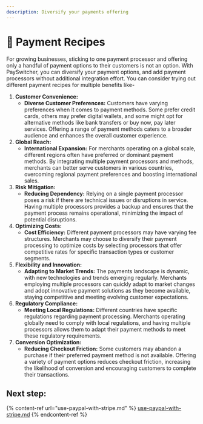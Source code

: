```yaml
---
description: Diversify your payments offering
---
```


# 🥗 Payment Recipes

For growing businesses, sticking to one payment processor and offering only a handful of payment options to their customers is not an option. With PaySwitcher, you can diversify your payment options, and add payment processors without additional integration effort. You can consider trying out different payment recipes for multiple benefits like-&#x20;

1. **Customer Convenience:**
   * **Diverse Customer Preferences:** Customers have varying preferences when it comes to payment methods. Some prefer credit cards, others may prefer digital wallets, and some might opt for alternative methods like bank transfers or buy now, pay later services. Offering a range of payment methods caters to a broader audience and enhances the overall customer experience.
2. **Global Reach:**
   * **International Expansion:** For merchants operating on a global scale, different regions often have preferred or dominant payment methods. By integrating multiple payment processors and methods, merchants can better serve customers in various countries, overcoming regional payment preferences and boosting international sales.
3. **Risk Mitigation:**
   * **Reducing Dependency:** Relying on a single payment processor poses a risk if there are technical issues or disruptions in service. Having multiple processors provides a backup and ensures that the payment process remains operational, minimizing the impact of potential disruptions.
4. **Optimizing Costs:**
   * **Cost Efficiency:** Different payment processors may have varying fee structures. Merchants may choose to diversify their payment processing to optimize costs by selecting processors that offer competitive rates for specific transaction types or customer segments.
5. **Flexibility and Innovation:**
   * **Adapting to Market Trends:** The payments landscape is dynamic, with new technologies and trends emerging regularly. Merchants employing multiple processors can quickly adapt to market changes and adopt innovative payment solutions as they become available, staying competitive and meeting evolving customer expectations.
6. **Regulatory Compliance:**
   * **Meeting Local Regulations:** Different countries have specific regulations regarding payment processing. Merchants operating globally need to comply with local regulations, and having multiple processors allows them to adapt their payment methods to meet these regulatory requirements.
7. **Conversion Optimization:**
   * **Reducing Checkout Friction:** Some customers may abandon a purchase if their preferred payment method is not available. Offering a variety of payment options reduces checkout friction, increasing the likelihood of conversion and encouraging customers to complete their transactions.

## Next step:

{% content-ref url="use-paypal-with-stripe.md" %}
[use-paypal-with-stripe.md](use-paypal-with-stripe.md)
{% endcontent-ref %}
